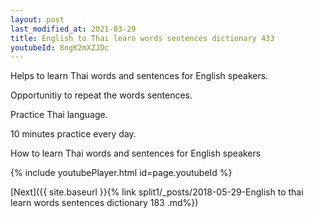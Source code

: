 ```yaml
---
layout: post
last_modified_at: 2021-03-29
title: English to Thai learn words sentences dictionary 433 
youtubeId: 8ngK2mXZJDc
---
```

 
 
Helps to learn Thai words and sentences for English speakers.

Opportunitiy to repeat the words sentences. 

Practice Thai language. 
 
10 minutes practice every day. 
 
How to learn Thai words and sentences for English speakers 
 
{% include youtubePlayer.html id=page.youtubeId %}
 
 
[Next]({{ site.baseurl }}{% link  split1/_posts/2018-05-29-English to thai learn words sentences dictionary 183 .md%})
 
